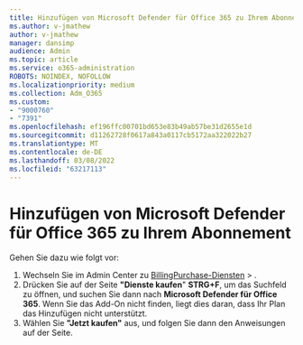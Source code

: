 ```yaml
---
title: Hinzufügen von Microsoft Defender für Office 365 zu Ihrem Abonnement
ms.author: v-jmathew
author: v-jmathew
manager: dansimp
audience: Admin
ms.topic: article
ms.service: o365-administration
ROBOTS: NOINDEX, NOFOLLOW
ms.localizationpriority: medium
ms.collection: Adm_O365
ms.custom:
- "9000760"
- "7391"
ms.openlocfilehash: ef196ffc00701bd653e83b49ab57be31d2655e1d
ms.sourcegitcommit: d11262728f0617a843a0117cb5172aa322022b27
ms.translationtype: MT
ms.contentlocale: de-DE
ms.lasthandoff: 03/08/2022
ms.locfileid: "63217113"
---
```

# <a name="add-microsoft-defender-for-office-365-to-your-subscription"></a>Hinzufügen von Microsoft Defender für Office 365 zu Ihrem Abonnement

Gehen Sie dazu wie folgt vor:

1. Wechseln Sie im Admin Center zu [BillingPurchase-Diensten](https://go.microsoft.com/fwlink/p/?linkid=868433) > .
2. Drücken Sie auf der Seite **"Dienste kaufen**" **STRG+F**, um das Suchfeld zu öffnen, und suchen Sie dann nach **Microsoft Defender für Office 365**. Wenn Sie das Add-On nicht finden, liegt dies daran, dass Ihr Plan das Hinzufügen nicht unterstützt.
3. Wählen Sie **"Jetzt kaufen"** aus, und folgen Sie dann den Anweisungen auf der Seite.
